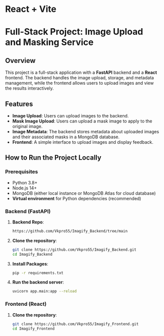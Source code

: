 # React + Vite

# Full-Stack Project: Image Upload and Masking Service

## Overview
This project is a full-stack application with a **FastAPI** backend and a **React** frontend. The backend handles the image upload, storage, and metadata management, while the frontend allows users to upload images and view the results interactively.

## Features
- **Image Upload**: Users can upload images to the backend.
- **Mask Image Upload**: Users can upload a mask image to apply to the original image.
- **Image Metadata**: The backend stores metadata about uploaded images and their associated masks in a MongoDB database.
- **Frontend**: A simple interface to upload images and display feedback.

## How to Run the Project Locally

### Prerequisites
- Python 3.8+
- Node.js 14+
- MongoDB (either local instance or MongoDB Atlas for cloud database)
- **Virtual environment** for Python dependencies (recommended)

### Backend (FastAPI)

1. **Backend Repo**:
   ```bash
   https://github.com/Vkpro55/Imagify_Backend/tree/main
   ```

2. **Clone the repository**:
   ```bash
   git clone https://github.com/Vkpro55/Imagify_Backend.git
   cd Imagify_Backend
   ```
3. **Install Packages**:
   ```bash
   pip -r requirements.txt
   ```
3. **Run the backend server**:
   ```bash
   uvicorn app.main:app --reload
   ```

### Frontend (React)
1. **Clone the repository**:
   ```bash
   git clone https://github.com/Vkpro55/Imagify_Frontend.git
   cd Imagify_Frontend
   
